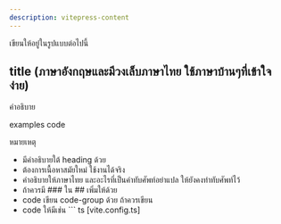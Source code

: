 ```yaml
---
description: vitepress-content
---
```


เขียนให้อยู๋ในรูปแบบต่อไปนี้

## title (ภาษาอังกฤษและมีวงเล็บภาษาไทย ใช้ภาษาบ้านๆที่เข้าใจง่าย)

คำอธิบาย

examples code 



หมายเหตุ
- มีคำอธิบายใต้ heading ด้วย 
- ต้องการเนื้อหาสมัยใหม่ ใช้งานได้จริง
- คำอธิบายให้ภาษาไทย และอะไรที่เป็นคำทับศัพท์อย่าแปล ให้ยังคงทำทับศัพท์ไว้ 
- ถ้าควรมี ### ใน ## เพิ่มให้ด้วย
- code เขียน code-group ด้วย ถ้าควรเขียน
- code ให้มีเช่น ``` ts [vite.config.ts]